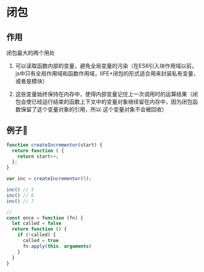 # 闭包

## 作用

闭包最大的两个用处

1. 可以读取函数内部的变量，避免全局变量的污染（在ES6引入块作用域以前，js中只有全局作用域和函数作用域，IIFE+闭包的形式适合用来封装私有变量，或者是模块）

2. 这些变量始终保持在内存中，使得内部变量记住上一次调用时的运算结果（闭包会使已经运行结束的函数上下文中的变量对象继续留在内存中，因为闭包函数保留了这个变量对象的引用，所以 这个变量对象不会被回收）

## 例子🌰

```js
function createIncrementor(start) {
  return function ( {
    return start++;
  };
}

var inc = createIncrementor(5);

inc() // 5
inc() // 6
inc() // 7
```

```js
// 
const once = function (fn) {
  let called = false
  return function () {
    if (!called) {
      called = true
      fn.apply(this, arguments)
    }
  }
}
```
